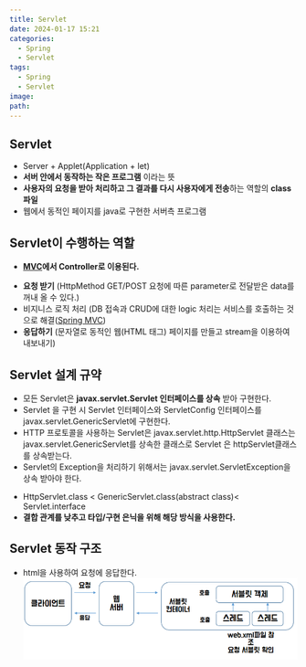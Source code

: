 ```yaml
---
title: Servlet
date: 2024-01-17 15:21
categories:
  - Spring
  - Servlet
tags:
  - Spring
  - Servlet
image: 
path:
---
```


## Servlet
- Server + Applet(Application + let)
- **서버 안에서 동작하는 작은 프로그램** 이라는 뜻
- **사용자의 요청을 받아 처리하고 그 결과를 다시 사용자에게 전송**하는 역할의 **class 파일**
- 웹에서 동적인 페이지를 java로 구현한 서버측 프로그램

## Servlet이 수행하는 역할
+ **[MVC](https://sonjh919.github.io/posts/MVC)에서 Controller로 이용된다.**
- **요청 받기** (HttpMethod GET/POST 요청에 따른 parameter로 전달받은 data를 꺼내 올 수 있다.)
- 비지니스 로직 처리 (DB 접속과 CRUD에 대한 logic 처리는 서비스를 호출하는 것으로 해결([Spring MVC](https://sonjh919.github.io/posts/Spring-MVC))
- **응답하기** (문자열로 동적인 웹(HTML 태그) 페이지를 만들고 stream을 이용하여 내보내기)

## Servlet 설계 규약
- 모든 Servlet은 **javax.servlet.Servlet 인터페이스를 상속** 받아 구현한다.
- Servlet 을 구현 시 Servlet 인터페이스와 ServletConfig 인터페이스를 javax.servlet.GenericServlet에 구현한다.
- HTTP 프로토콜을 사용하는 Servlet은 javax.servlet.http.HttpServlet 클래스는 javax.servlet.GenericServlet를 상속한 클래스로 Servlet 은 httpServlet클래스를 상속받는다.
- Servlet의 Exception을 처리하기 위해서는 javax.servlet.ServletException을 상속 받아야 한다.
+ HttpServlet.class < GenericServlet.class(abstract class)< Servlet.interface
+ **결합 관계를 낮추고 타입/구현 은닉을 위해 해당 방식을 사용한다.**

## Servlet 동작 구조
- html을 사용하여 요청에 응답한다.
![](/assets/img/IMG/Spring/servletstructure.png)

